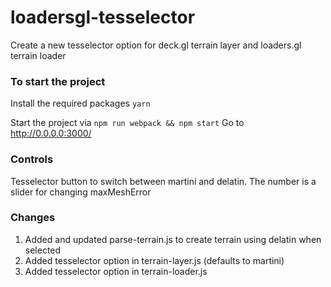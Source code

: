 # loadersgl-tesselector

Create a new tesselector option for deck.gl terrain layer and loaders.gl terrain loader

### To start the project

Install the required packages
`yarn`

Start the project via
`npm run webpack && npm start`
Go to http://0.0.0.0:3000/

### Controls

Tesselector button to switch between martini and delatin.
The number is a slider for changing maxMeshError

### Changes

1. Added and updated parse-terrain.js to create terrain using delatin when selected
2. Added tesselector option in terrain-layer.js (defaults to martini)
3. Added tesselector option in terrain-loader.js
